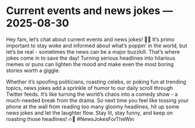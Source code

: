 # Current events and news jokes — 2025-08-30

Hey fam, let’s chat about current events and news jokes! 📰🤣 It’s primo important to stay woke and informed about what’s poppin’ in the world, but let’s be real - sometimes the news can be a major buzzkill. That’s where jokes come in to save the day! Turning serious headlines into hilarious memes or puns can lighten the mood and make even the most boring stories worth a giggle. 

Whether it’s spoofing politicians, roasting celebs, or poking fun at trending topics, news jokes add a sprinkle of humor to our daily scroll through Twitter feeds. It’s like turning the world’s chaos into a comedy show - a much-needed break from the drama. So next time you feel like tossing your phone at the wall from reading too many gloomy headlines, hit up some news jokes and let the laughter flow. Stay lit, stay funny, and keep on roasting those headlines! 🔥🤪 #NewsJokesForTheWin